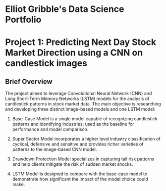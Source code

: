 # Elliot Gribble's Data Science Portfolio

# Project 1: Predicting Next Day Stock Market Direction using a CNN on candlestick images
## Brief Overview
The project aimed to leverage Convolutional Neural Network (CNN) and Long Short-Term
Memory Networks (LSTM) models for the analysis of candlestick patterns in stock market
data. The main objective is researching and developing three distinct image-based models
and one LSTM model:

1. Base-Case Model is a single model capable of recognizing candlestick patterns and
identifying industries; used as the baseline for performance and model comparison.

2. Super Sector Model incorporates a higher level industry classification of cyclical, defensive and sensitive and provides richer varieties of patterns to the image-based CNN
model.

3. Drawdown Protection Model specializes in capturing tail risk patterns and help clients
mitigate the risk of sudden market shocks.

4. LSTM Model is designed to compare with the base-case model to demonstrate how
significant the impact of the model choice could make.
